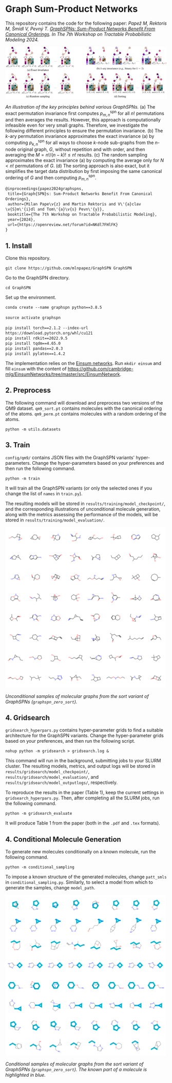 # Graph Sum-Product Networks

This repository contains the code for the following paper: *Papež M, Rektoris M, Šmídl V, Pevný T. [GraphSPNs: Sum-Product Networks Benefit From Canonical Orderings](https://openreview.net/forum?id=NKdl7FHlFK). In The 7th Workshop on Tractable Probabilistic Modeling 2024.*

<!-- ![](plots/graphspns.png "An illustration of the key principles behind various GraphSPNs.") -->

<img src="plots/graphspns.png"/>

*An illustration of the key principles behind various GraphSPNs.* (a) The exact permutation invariance first computes $`p^{\text{spn}}_{m,n}`$ for all $`n!`$ permutations and then averages the results. However, this approach is computationally infeasible even for very small graphs. Therefore, we investigate the following different principles to ensure the permutation invariance. (b) The $`k`$-ary permutation invariance approximates the exact invariance (a) by computing $`p^{\text{spn}}_{k,n}`$ for all ways to choose $`k`$-node sub-graphs from the $`n`$-node original graph, $`G`$, without repetition and with order, and then averaging the $`M={n!}/{(n-k)!}\leq n!`$ results. (c) The random sampling approximates the exact invariance (a) by computing the average only for $`N\lt n!`$ permutations of $`G`$. (d) The sorting approach is also exact, but it simplifies the target data distribution by first imposing the same canonical ordering of $`G`$ and then computing $`p^{\text{spn}}_{m,n}`$.

```
@inproceedings{papez2024graphspns,
 title={Graph{SPN}s: Sum-Product Networks Benefit From Canonical Orderings},
 author={Milan Pape\v{z} and Martin Rektoris and V\'{a}clav \v{S}m\'{i}dl and Tom\'{a}\v{s} Pevn\'{y}},
 booktitle={The 7th Workshop on Tractable Probabilistic Modeling},
 year={2024},
 url={https://openreview.net/forum?id=NKdl7FHlFK}
}
```

## 1. Install

Clone this repository.
```
git clone https://github.com/mlnpapez/GraphSPN GraphSPN
```

Go to the GraphSPN directory.
```
cd GraphSPN
```

Set up the environment.
```
conda create --name graphspn python==3.8.5

source activate graphspn

pip install torch==2.1.2 --index-url https://download.pytorch.org/whl/cu121
pip install rdkit==2022.9.5
pip install tqdm==4.65.0
pip install pandas==2.0.3
pip install pylatex==1.4.2
```

The implementation relies on the [Einsum networks](https://github.com/cambridge-mlg/EinsumNetworks). Run `mkdir einsum` and fill `einsum` with the content of https://github.com/cambridge-mlg/EinsumNetworks/tree/master/src/EinsumNetwork.


## 2. Preprocess
The following command will download and preprocess two versions of the QM9 dataset. `qm9_sort.pt` contains molecules with the canonical ordering of the atoms. `qm9_perm.pt` contains molecules with a random ordering of the atoms.
```
python -m utils.datasets
```
## 3. Train
`config/qm9/` contains JSON files with the GraphSPN variants' hyper-parameters. Change the hyper-parameters based on your preferences and then run the following command.
```
python -m train
```
It will train all the GraphSPN variants (or only the selected ones if you change the list of `names` in `train.py`).

The resulting models will be stored in `results/training/model_checkpoint/`, and the corresponding illustrations of unconditional molecule generation, along with the metrics assessing the performance of the models, will be stored in `results/training/model_evaluation/`.

<img src="plots/unconditional_generation.png" width="500"/>

*Unconditional samples of molecular graphs from the sort variant of GraphSPNs (`graphspn_zero_sort`).*

## 4. Gridsearch
`gridsearch_hyperpars.py` contains hyper-parameter grids to find a suitable architecture for the GraphSPN variants. Change the hyper-parameter grids based on your preferences, and then run the following script.
```
nohup python -m gridsearch > gridsearch.log &
```
This command will run in the background, submitting jobs to your SLURM cluster. The resulting models, metrics, and output logs will be stored in `results/gridsearch/model_checkpoint/`, `results/gridsearch/model_evaluation/`, and `results/gridsearch/model_outputlogs/`, respectively.

To reproduce the results in the paper (Table 1), keep the current settings in `gridsearch_hyperpars.py`. Then, after completing all the SLURM jobs, run the following command.
```
python -m gridsearch_evaluate
```
It will produce Table 1 from the paper (both in the `.pdf` and `.tex` formats).

## 4. Conditional Molecule Generation
To generate new molecules conditionally on a known molecule, run the following command.
```
python -m conditional_sampling
```
To impose a known structure of the generated molecules, change `patt_smls` in `conditional_sampling.py`. Similarly, to select a model from which to generate the samples, change `model_path`.

<img src="plots/conditional_generation.png" width="500"/>

*Conditional samples of molecular graphs from the sort variant of GraphSPNs (`graphspn_zero_sort`). The known part of a molecule is highlighted in blue.*
